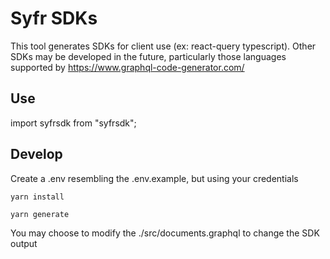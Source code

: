 # Syfr SDKs

This tool generates SDKs for client use (ex: react-query typescript). Other SDKs may be developed in the future, particularly those languages supported by https://www.graphql-code-generator.com/

## Use

import syfrsdk from "syfrsdk";

## Develop

Create a .env resembling the .env.example, but using your credentials

`yarn install`

`yarn generate`

You may choose to modify the ./src/documents.graphql to change the SDK output
